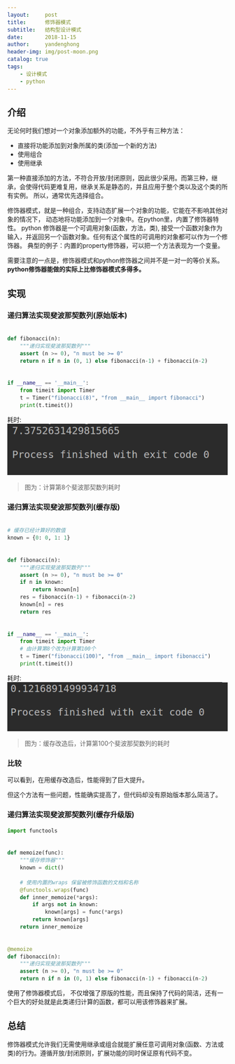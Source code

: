 ```yaml
---
layout:     post
title:      修饰器模式
subtitle:   结构型设计模式
date:       2018-11-15
author:     yandenghong
header-img: img/post-moon.png
catalog: true
tags:
    - 设计模式
    - python
---
```


## 介绍
无论何时我们想对一个对象添加额外的功能，不外乎有三种方法：

* 直接将功能添加到对象所属的类(添加一个新的方法)
* 使用组合
* 使用继承

第一种直接添加的方法，不符合开放/封闭原则，因此很少采用。而第三种，继承，会使得代码更难复用，继承关系是静态的，并且应用于整个类以及这个类的所有实例。
所以，通常优先选择组合。

修饰器模式，就是一种组合，支持动态扩展一个对象的功能，它能在不影响其他对象的情况下， 动态地将功能添加到一个对象中。在python里，内置了修饰器特性。
python 修饰器是一个可调用对象(函数，方法，类), 接受一个函数对象作为输入，并返回另一个函数对象。任何有这个属性的可调用的对象都可以作为一个修饰器。
典型的例子：内置的property修饰器，可以把一个方法表现为一个变量。

需要注意的一点是，修饰器模式和python修饰器之间并不是一对一的等价关系。__python修饰器能做的实际上比修饰器模式多得多。__

## 实现

### 递归算法实现斐波那契数列(原始版本)
```python

def fibonacci(n):
    """递归实现斐波那契数列"""
    assert (n >= 0), "n must be >= 0"
    return n if n in (0, 1) else fibonacci(n-1) + fibonacci(n-2)


if __name__ == '__main__':
    from timeit import Timer
    t = Timer("fibonacci(8)", "from __main__ import fibonacci")
    print(t.timeit())

```

耗时:
![](/img/time_ret1.png)
> 图为：计算第8个斐波那契数列耗时

###  递归算法实现斐波那契数列(缓存版)
```python

# 缓存已经计算好的数值
known = {0: 0, 1: 1}


def fibonacci(n):
    """递归实现斐波那契数列"""
    assert (n >= 0), "n must be >= 0"
    if n in known:
        return known[n]
    res = fibonacci(n-1) + fibonacci(n-2)
    known[n] = res
    return res


if __name__ == '__main__':
    from timeit import Timer
    # 由计算第8个改为计算第100个
    t = Timer("fibonacci(100)", "from __main__ import fibonacci")
    print(t.timeit())

```

耗时:
![](/img/time_ret2.png)
> 图为：缓存改造后，计算第100个斐波那契数列的耗时

### 比较
可以看到，在用缓存改造后，性能得到了巨大提升。

但这个方法有一些问题，性能确实提高了，但代码却没有原始版本那么简洁了。

### 递归算法实现斐波那契数列(缓存升级版)
```python
import functools


def memoize(func):
    """缓存修饰器"""
    known = dict()

    # 使用内置的wraps 保留被修饰函数的文档和名称
    @functools.wraps(func)
    def inner_memoize(*args):
        if args not in known:
            known[args] = func(*args)
        return known[args]
    return inner_memoize


@memoize
def fibonacci(n):
    """递归实现斐波那契数列"""
    assert (n >= 0), "n must be >= 0"
    return n if n in (0, 1) else fibonacci(n-1) + fibonacci(n-2)

```

使用了修饰器模式后， 不仅增强了原版的性能，而且保持了代码的简洁，还有一个巨大的好处就是此类递归计算的函数，都可以用该修饰器来扩展。


## 总结

修饰器模式允许我们无需使用继承或组合就能扩展任意可调用对象(函数、方法或类)的行为。遵循开放/封闭原则，扩展功能的同时保证原有代码不变。